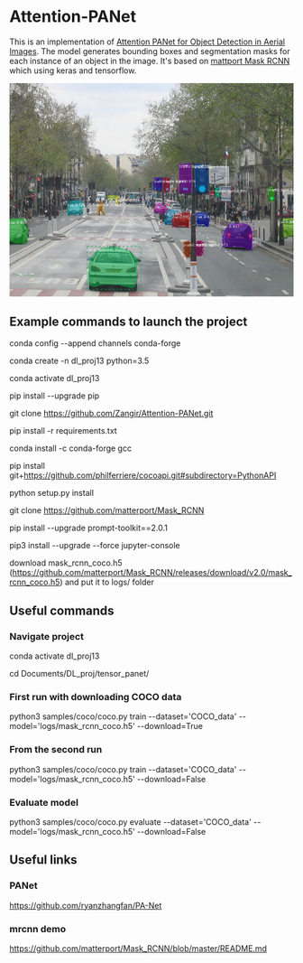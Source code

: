 # Attention-PANet
This is an implementation of [Attention PANet for Object Detection in Aerial Images](https://arxiv.org/pdf/1803.01534.pdf). The model generates bounding boxes and segmentation masks for each instance of an object in the image. It's based on [mattport Mask RCNN](https://github.com/matterport/Mask_RCNN) which using keras and tensorflow.

![Instance Segmentation Sample](assets/street.png)



## Example commands to launch the project
conda config --append channels conda-forge

conda create -n dl_proj13 python=3.5

conda activate dl_proj13

pip install --upgrade pip

git clone https://github.com/Zangir/Attention-PANet.git

pip install -r requirements.txt 

conda install -c conda-forge gcc

pip install git+https://github.com/philferriere/cocoapi.git#subdirectory=PythonAPI

python setup.py install

git clone https://github.com/matterport/Mask_RCNN

pip install --upgrade prompt-toolkit==2.0.1

pip3 install --upgrade --force jupyter-console

download mask_rcnn_coco.h5 (https://github.com/matterport/Mask_RCNN/releases/download/v2.0/mask_rcnn_coco.h5) and put it to logs/ folder



## Useful commands

### Navigate project
conda activate dl_proj13

cd Documents/DL_proj/tensor_panet/

### First run with downloading COCO data
python3 samples/coco/coco.py train --dataset='COCO_data' --model='logs/mask_rcnn_coco.h5' --download=True

### From the second run
python3 samples/coco/coco.py train --dataset='COCO_data' --model='logs/mask_rcnn_coco.h5' --download=False

### Evaluate model
python3 samples/coco/coco.py evaluate --dataset='COCO_data' --model='logs/mask_rcnn_coco.h5' --download=False



## Useful links

### PANet
https://github.com/ryanzhangfan/PA-Net

### mrcnn demo
https://github.com/matterport/Mask_RCNN/blob/master/README.md
